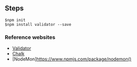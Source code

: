 ## Steps
```
$npm init
$npm install validator --save
```


### Reference websites
* [Validator](https://www.npmjs.com/package/validator)
* [Chalk](https://www.npmjs.com/package/chalk)
* [NodeMon]https://www.npmjs.com/package/nodemon()

